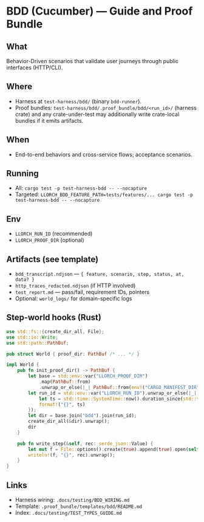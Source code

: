 # BDD (Cucumber) — Guide and Proof Bundle

## What

Behavior-Driven scenarios that validate user journeys through public interfaces (HTTP/CLI).

## Where

- Harness at `test-harness/bdd/` (binary `bdd-runner`).
- Proof bundles: `test-harness/bdd/.proof_bundle/bdd/<run_id>/` (harness crate) and any crate-under-test may additionally write crate-local bundles if it emits artifacts.

## When

- End-to-end behaviors and cross-service flows; acceptance scenarios.

## Running

- All: `cargo test -p test-harness-bdd -- --nocapture`
- Targeted: `LLORCH_BDD_FEATURE_PATH=tests/features/... cargo test -p test-harness-bdd -- --nocapture`

## Env

- `LLORCH_RUN_ID` (recommended)
- `LLORCH_PROOF_DIR` (optional)

## Artifacts (see template)

- `bdd_transcript.ndjson` — `{ feature, scenario, step, status, at, data? }`
- `http_traces_redacted.ndjson` (if HTTP involved)
- `test_report.md` — pass/fail, requirement IDs, pointers
- Optional: `world_logs/` for domain-specific logs

## Step-world hooks (Rust)

```rust
use std::fs::{create_dir_all, File};
use std::io::Write;
use std::path::PathBuf;

pub struct World { proof_dir: PathBuf /* ... */ }

impl World {
    pub fn init_proof_dir() -> PathBuf {
        let base = std::env::var("LLORCH_PROOF_DIR")
            .map(PathBuf::from)
            .unwrap_or_else(|_| PathBuf::from(env!("CARGO_MANIFEST_DIR")).join(".proof_bundle"));
        let run_id = std::env::var("LLORCH_RUN_ID").unwrap_or_else(|_| {
            let ts = std::time::SystemTime::now().duration_since(std::time::UNIX_EPOCH).unwrap().as_secs();
            format!("{}", ts)
        });
        let dir = base.join("bdd").join(run_id);
        create_dir_all(&dir).unwrap();
        dir
    }

    pub fn write_step(&self, rec: serde_json::Value) {
        let mut f = File::options().create(true).append(true).open(self.proof_dir.join("bdd_transcript.ndjson")).unwrap();
        writeln!(f, "{}", rec).unwrap();
    }
}
```

## Links

- Harness wiring: `.docs/testing/BDD_WIRING.md`
- Template: `.proof_bundle/templates/bdd/README.md`
- Index: `.docs/testing/TEST_TYPES_GUIDE.md`
